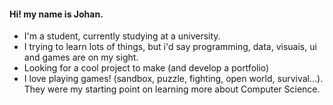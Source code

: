 #### Hi! my name is Johan.
- I'm a student, currently studying at a university.
- I trying to learn lots of things, but i'd say programming, data, visuais, ui and games are on my sight.
- Looking for a cool project to make (and develop a portfolio)
- I love playing games! (sandbox, puzzle, fighting, open world, survival...). They were my starting point on learning more about Computer Science.


